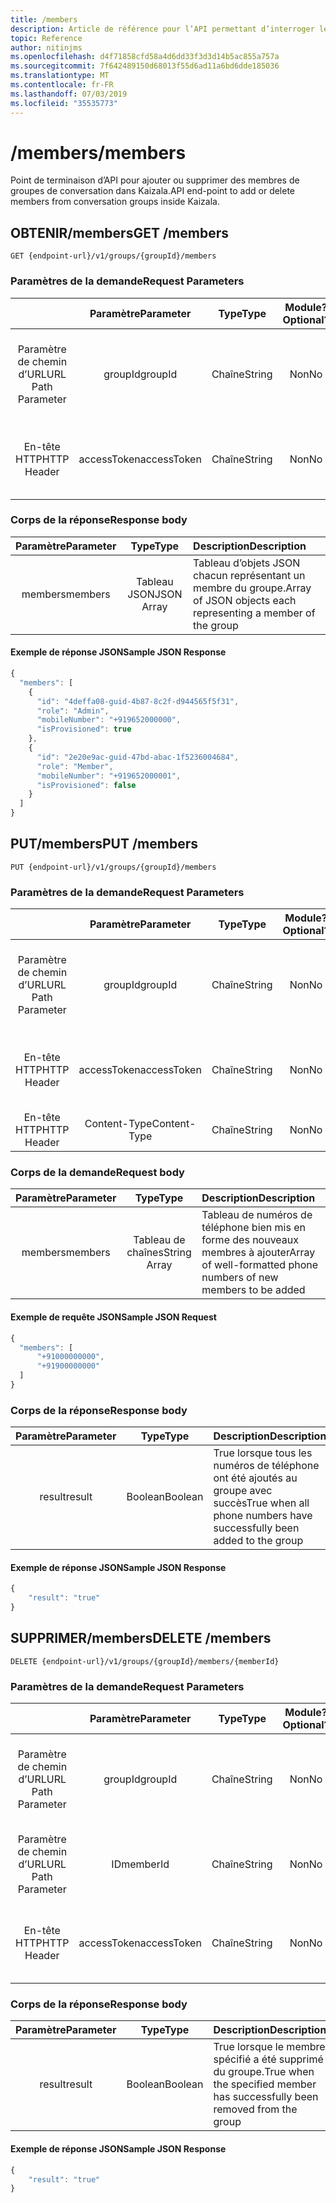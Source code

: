 ```yaml
---
title: /members
description: Article de référence pour l’API permettant d’interroger les données des membres du groupe
topic: Reference
author: nitinjms
ms.openlocfilehash: d4f71858cfd58a4d6dd33f3d3d14b5ac855a757a
ms.sourcegitcommit: 7f642489150d68013f55d6ad11a6bd6dde185036
ms.translationtype: MT
ms.contentlocale: fr-FR
ms.lasthandoff: 07/03/2019
ms.locfileid: "35535773"
---
```

# <a name="members"></a><span data-ttu-id="45b01-103">/members</span><span class="sxs-lookup"><span data-stu-id="45b01-103">/members</span></span>
<span data-ttu-id="45b01-104">Point de terminaison d’API pour ajouter ou supprimer des membres de groupes de conversation dans Kaizala.</span><span class="sxs-lookup"><span data-stu-id="45b01-104">API end-point to add or delete members from conversation groups inside Kaizala.</span></span>

## <a name="get-members"></a><span data-ttu-id="45b01-105">OBTENIR/members</span><span class="sxs-lookup"><span data-stu-id="45b01-105">GET /members</span></span>

    GET {endpoint-url}/v1/groups/{groupId}/members

### <a name="request-parameters"></a><span data-ttu-id="45b01-106">Paramètres de la demande</span><span class="sxs-lookup"><span data-stu-id="45b01-106">Request Parameters</span></span>

|  | <span data-ttu-id="45b01-107">Paramètre</span><span class="sxs-lookup"><span data-stu-id="45b01-107">Parameter</span></span> | <span data-ttu-id="45b01-108">Type</span><span class="sxs-lookup"><span data-stu-id="45b01-108">Type</span></span> | <span data-ttu-id="45b01-109">Module?</span><span class="sxs-lookup"><span data-stu-id="45b01-109">Optional?</span></span> | <span data-ttu-id="45b01-110">Description</span><span class="sxs-lookup"><span data-stu-id="45b01-110">Description</span></span> |
| :---: | :---: | :---: | :---: | :--- |
| <span data-ttu-id="45b01-111">Paramètre de chemin d’URL</span><span class="sxs-lookup"><span data-stu-id="45b01-111">URL Path Parameter</span></span> | <span data-ttu-id="45b01-112">groupId</span><span class="sxs-lookup"><span data-stu-id="45b01-112">groupId</span></span> | <span data-ttu-id="45b01-113">Chaîne</span><span class="sxs-lookup"><span data-stu-id="45b01-113">String</span></span> | <span data-ttu-id="45b01-114">Non</span><span class="sxs-lookup"><span data-stu-id="45b01-114">No</span></span> | <span data-ttu-id="45b01-115">GUID représentant l’ID de ressource de la ressource de groupe spécifique</span><span class="sxs-lookup"><span data-stu-id="45b01-115">GUID representing the groupId of the specific group resource</span></span> |
| <span data-ttu-id="45b01-116">En-tête HTTP</span><span class="sxs-lookup"><span data-stu-id="45b01-116">HTTP Header</span></span> | <span data-ttu-id="45b01-117">accessToken</span><span class="sxs-lookup"><span data-stu-id="45b01-117">accessToken</span></span> | <span data-ttu-id="45b01-118">Chaîne</span><span class="sxs-lookup"><span data-stu-id="45b01-118">String</span></span> | <span data-ttu-id="45b01-119">Non</span><span class="sxs-lookup"><span data-stu-id="45b01-119">No</span></span> | <span data-ttu-id="45b01-120">Jeton d’accès reçu depuis le point de terminaison auth</span><span class="sxs-lookup"><span data-stu-id="45b01-120">Access Token received from the auth end-point</span></span> |

### <a name="response-body"></a><span data-ttu-id="45b01-121">Corps de la réponse</span><span class="sxs-lookup"><span data-stu-id="45b01-121">Response body</span></span>

| <span data-ttu-id="45b01-122">Paramètre</span><span class="sxs-lookup"><span data-stu-id="45b01-122">Parameter</span></span> | <span data-ttu-id="45b01-123">Type</span><span class="sxs-lookup"><span data-stu-id="45b01-123">Type</span></span> | <span data-ttu-id="45b01-124">Description</span><span class="sxs-lookup"><span data-stu-id="45b01-124">Description</span></span> |
| :---: | :---: | :--- |
| <span data-ttu-id="45b01-125">members</span><span class="sxs-lookup"><span data-stu-id="45b01-125">members</span></span> | <span data-ttu-id="45b01-126">Tableau JSON</span><span class="sxs-lookup"><span data-stu-id="45b01-126">JSON Array</span></span> | <span data-ttu-id="45b01-127">Tableau d’objets JSON chacun représentant un membre du groupe.</span><span class="sxs-lookup"><span data-stu-id="45b01-127">Array of JSON objects each representing a member of the group</span></span> |

#### <a name="sample-json-response"></a><span data-ttu-id="45b01-128">Exemple de réponse JSON</span><span class="sxs-lookup"><span data-stu-id="45b01-128">Sample JSON Response</span></span>

```javascript
{
  "members": [
    {
      "id": "4deffa08-guid-4b87-8c2f-d944565f5f31",
      "role": "Admin",
      "mobileNumber": "+919652000000",
      "isProvisioned": true
    },
    {
      "id": "2e20e9ac-guid-47bd-abac-1f5236004684",
      "role": "Member",
      "mobileNumber": "+919652000001",
      "isProvisioned": false
    }
  ]
}
```

## <a name="put-members"></a><span data-ttu-id="45b01-129">PUT/members</span><span class="sxs-lookup"><span data-stu-id="45b01-129">PUT /members</span></span>

    PUT {endpoint-url}/v1/groups/{groupId}/members

### <a name="request-parameters"></a><span data-ttu-id="45b01-130">Paramètres de la demande</span><span class="sxs-lookup"><span data-stu-id="45b01-130">Request Parameters</span></span>

|  | <span data-ttu-id="45b01-131">Paramètre</span><span class="sxs-lookup"><span data-stu-id="45b01-131">Parameter</span></span> | <span data-ttu-id="45b01-132">Type</span><span class="sxs-lookup"><span data-stu-id="45b01-132">Type</span></span> | <span data-ttu-id="45b01-133">Module?</span><span class="sxs-lookup"><span data-stu-id="45b01-133">Optional?</span></span> | <span data-ttu-id="45b01-134">Description</span><span class="sxs-lookup"><span data-stu-id="45b01-134">Description</span></span> |
| :---: | :---: | :---: | :---: | :--- |
| <span data-ttu-id="45b01-135">Paramètre de chemin d’URL</span><span class="sxs-lookup"><span data-stu-id="45b01-135">URL Path Parameter</span></span> | <span data-ttu-id="45b01-136">groupId</span><span class="sxs-lookup"><span data-stu-id="45b01-136">groupId</span></span> | <span data-ttu-id="45b01-137">Chaîne</span><span class="sxs-lookup"><span data-stu-id="45b01-137">String</span></span> | <span data-ttu-id="45b01-138">Non</span><span class="sxs-lookup"><span data-stu-id="45b01-138">No</span></span> | <span data-ttu-id="45b01-139">GUID représentant l’ID de ressource de la ressource de groupe spécifique</span><span class="sxs-lookup"><span data-stu-id="45b01-139">GUID representing the groupId of the specific group resource</span></span> |
| <span data-ttu-id="45b01-140">En-tête HTTP</span><span class="sxs-lookup"><span data-stu-id="45b01-140">HTTP Header</span></span> | <span data-ttu-id="45b01-141">accessToken</span><span class="sxs-lookup"><span data-stu-id="45b01-141">accessToken</span></span> | <span data-ttu-id="45b01-142">Chaîne</span><span class="sxs-lookup"><span data-stu-id="45b01-142">String</span></span> | <span data-ttu-id="45b01-143">Non</span><span class="sxs-lookup"><span data-stu-id="45b01-143">No</span></span> | <span data-ttu-id="45b01-144">Jeton d’accès reçu depuis le point de terminaison auth</span><span class="sxs-lookup"><span data-stu-id="45b01-144">Access Token received from the auth end-point</span></span> |
| <span data-ttu-id="45b01-145">En-tête HTTP</span><span class="sxs-lookup"><span data-stu-id="45b01-145">HTTP Header</span></span> | <span data-ttu-id="45b01-146">Content-Type</span><span class="sxs-lookup"><span data-stu-id="45b01-146">Content-Type</span></span> | <span data-ttu-id="45b01-147">Chaîne</span><span class="sxs-lookup"><span data-stu-id="45b01-147">String</span></span> | <span data-ttu-id="45b01-148">Non</span><span class="sxs-lookup"><span data-stu-id="45b01-148">No</span></span> | <span data-ttu-id="45b01-149">valeur: application/JSON</span><span class="sxs-lookup"><span data-stu-id="45b01-149">value: application/json</span></span> |

### <a name="request-body"></a><span data-ttu-id="45b01-150">Corps de la demande</span><span class="sxs-lookup"><span data-stu-id="45b01-150">Request body</span></span>

| <span data-ttu-id="45b01-151">Paramètre</span><span class="sxs-lookup"><span data-stu-id="45b01-151">Parameter</span></span> | <span data-ttu-id="45b01-152">Type</span><span class="sxs-lookup"><span data-stu-id="45b01-152">Type</span></span> | <span data-ttu-id="45b01-153">Description</span><span class="sxs-lookup"><span data-stu-id="45b01-153">Description</span></span> |
| :---: | :---: | :--- |
| <span data-ttu-id="45b01-154">members</span><span class="sxs-lookup"><span data-stu-id="45b01-154">members</span></span> | <span data-ttu-id="45b01-155">Tableau de chaînes</span><span class="sxs-lookup"><span data-stu-id="45b01-155">String Array</span></span> | <span data-ttu-id="45b01-156">Tableau de numéros de téléphone bien mis en forme des nouveaux membres à ajouter</span><span class="sxs-lookup"><span data-stu-id="45b01-156">Array of well-formatted phone numbers of new members to be added</span></span> |

#### <a name="sample-json-request"></a><span data-ttu-id="45b01-157">Exemple de requête JSON</span><span class="sxs-lookup"><span data-stu-id="45b01-157">Sample JSON Request</span></span>

```javascript
{
  "members": [
      "+91000000000",
      "+91900000000"
  ]
}
```

### <a name="response-body"></a><span data-ttu-id="45b01-158">Corps de la réponse</span><span class="sxs-lookup"><span data-stu-id="45b01-158">Response body</span></span>

| <span data-ttu-id="45b01-159">Paramètre</span><span class="sxs-lookup"><span data-stu-id="45b01-159">Parameter</span></span> | <span data-ttu-id="45b01-160">Type</span><span class="sxs-lookup"><span data-stu-id="45b01-160">Type</span></span> | <span data-ttu-id="45b01-161">Description</span><span class="sxs-lookup"><span data-stu-id="45b01-161">Description</span></span> |
| :---: | :---: | :--- |
| <span data-ttu-id="45b01-162">result</span><span class="sxs-lookup"><span data-stu-id="45b01-162">result</span></span> | <span data-ttu-id="45b01-163">Boolean</span><span class="sxs-lookup"><span data-stu-id="45b01-163">Boolean</span></span> | <span data-ttu-id="45b01-164">True lorsque tous les numéros de téléphone ont été ajoutés au groupe avec succès</span><span class="sxs-lookup"><span data-stu-id="45b01-164">True when all phone numbers have successfully been added to the group</span></span> |

#### <a name="sample-json-response"></a><span data-ttu-id="45b01-165">Exemple de réponse JSON</span><span class="sxs-lookup"><span data-stu-id="45b01-165">Sample JSON Response</span></span>

```javascript
{
    "result": "true"
}
```

## <a name="delete-members"></a><span data-ttu-id="45b01-166">SUPPRIMER/members</span><span class="sxs-lookup"><span data-stu-id="45b01-166">DELETE /members</span></span>

    DELETE {endpoint-url}/v1/groups/{groupId}/members/{memberId}

### <a name="request-parameters"></a><span data-ttu-id="45b01-167">Paramètres de la demande</span><span class="sxs-lookup"><span data-stu-id="45b01-167">Request Parameters</span></span>

|  | <span data-ttu-id="45b01-168">Paramètre</span><span class="sxs-lookup"><span data-stu-id="45b01-168">Parameter</span></span> | <span data-ttu-id="45b01-169">Type</span><span class="sxs-lookup"><span data-stu-id="45b01-169">Type</span></span> | <span data-ttu-id="45b01-170">Module?</span><span class="sxs-lookup"><span data-stu-id="45b01-170">Optional?</span></span> | <span data-ttu-id="45b01-171">Description</span><span class="sxs-lookup"><span data-stu-id="45b01-171">Description</span></span> |
| :---: | :---: | :---: | :---: | :--- |
| <span data-ttu-id="45b01-172">Paramètre de chemin d’URL</span><span class="sxs-lookup"><span data-stu-id="45b01-172">URL Path Parameter</span></span> | <span data-ttu-id="45b01-173">groupId</span><span class="sxs-lookup"><span data-stu-id="45b01-173">groupId</span></span> | <span data-ttu-id="45b01-174">Chaîne</span><span class="sxs-lookup"><span data-stu-id="45b01-174">String</span></span> | <span data-ttu-id="45b01-175">Non</span><span class="sxs-lookup"><span data-stu-id="45b01-175">No</span></span> | <span data-ttu-id="45b01-176">GUID représentant l’ID de ressource de la ressource de groupe spécifique</span><span class="sxs-lookup"><span data-stu-id="45b01-176">GUID representing the groupId of the specific group resource</span></span> |
| <span data-ttu-id="45b01-177">Paramètre de chemin d’URL</span><span class="sxs-lookup"><span data-stu-id="45b01-177">URL Path Parameter</span></span> | <span data-ttu-id="45b01-178">ID</span><span class="sxs-lookup"><span data-stu-id="45b01-178">memberId</span></span> | <span data-ttu-id="45b01-179">Chaîne</span><span class="sxs-lookup"><span data-stu-id="45b01-179">String</span></span> | <span data-ttu-id="45b01-180">Non</span><span class="sxs-lookup"><span data-stu-id="45b01-180">No</span></span> | <span data-ttu-id="45b01-181">GUID représentant l’ID de membre du membre spécifique</span><span class="sxs-lookup"><span data-stu-id="45b01-181">GUID representing the memberId of the specific member</span></span> |
| <span data-ttu-id="45b01-182">En-tête HTTP</span><span class="sxs-lookup"><span data-stu-id="45b01-182">HTTP Header</span></span> | <span data-ttu-id="45b01-183">accessToken</span><span class="sxs-lookup"><span data-stu-id="45b01-183">accessToken</span></span> | <span data-ttu-id="45b01-184">Chaîne</span><span class="sxs-lookup"><span data-stu-id="45b01-184">String</span></span> | <span data-ttu-id="45b01-185">Non</span><span class="sxs-lookup"><span data-stu-id="45b01-185">No</span></span> | <span data-ttu-id="45b01-186">Jeton d’accès reçu depuis le point de terminaison auth</span><span class="sxs-lookup"><span data-stu-id="45b01-186">Access Token received from the auth end-point</span></span> |

### <a name="response-body"></a><span data-ttu-id="45b01-187">Corps de la réponse</span><span class="sxs-lookup"><span data-stu-id="45b01-187">Response body</span></span>

| <span data-ttu-id="45b01-188">Paramètre</span><span class="sxs-lookup"><span data-stu-id="45b01-188">Parameter</span></span> | <span data-ttu-id="45b01-189">Type</span><span class="sxs-lookup"><span data-stu-id="45b01-189">Type</span></span> | <span data-ttu-id="45b01-190">Description</span><span class="sxs-lookup"><span data-stu-id="45b01-190">Description</span></span> |
| :---: | :---: | :--- |
| <span data-ttu-id="45b01-191">result</span><span class="sxs-lookup"><span data-stu-id="45b01-191">result</span></span> | <span data-ttu-id="45b01-192">Boolean</span><span class="sxs-lookup"><span data-stu-id="45b01-192">Boolean</span></span> | <span data-ttu-id="45b01-193">True lorsque le membre spécifié a été supprimé du groupe.</span><span class="sxs-lookup"><span data-stu-id="45b01-193">True when the specified member has successfully been removed from the group</span></span> |

#### <a name="sample-json-response"></a><span data-ttu-id="45b01-194">Exemple de réponse JSON</span><span class="sxs-lookup"><span data-stu-id="45b01-194">Sample JSON Response</span></span>

```javascript
{
    "result": "true"
}
```
